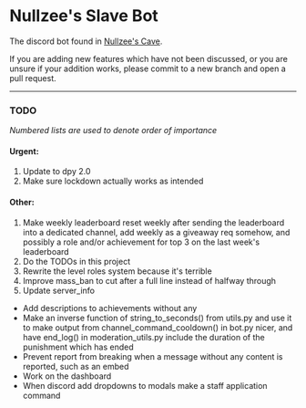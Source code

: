 # Nullzee's Slave Bot

The discord bot found in [Nullzee's Cave](https://discord.com/invite/nullzee).

If you are adding new features which have not been discussed, or you are unsure if your addition works, please commit to a new branch and open a pull request.

---

### TODO

*Numbered lists are used to denote order of importance*

#### Urgent:

1. Update to dpy 2.0
2. Make sure lockdown actually works as intended

#### Other:

1. Make weekly leaderboard reset weekly after sending the leaderboard into a dedicated channel, add weekly as a giveaway req somehow, and possibly a role and/or achievement for top 3 on the last week's leaderboard
2. Do the TODOs in this project
3. Rewrite the level roles system because it's terrible
4. Improve mass_ban to cut after a full line instead of halfway through
5. Update server_info

- Add descriptions to achievements without any
- Make an inverse function of string_to_seconds() from utils.py and use it to make output from channel_command_cooldown() in bot.py nicer, and have end_log() in moderation_utils.py include the duration of the punishment which has ended
- Prevent report from breaking when a message without any content is reported, such as an embed
- Work on the dashboard
- When discord add dropdowns to modals make a staff application command
